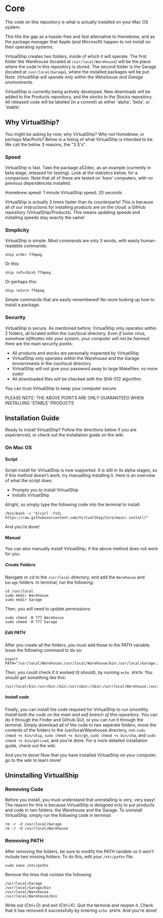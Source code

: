 # Core
The code on this repository is what is actually installed on your Mac OS system. 

This fills the gap as a hassle-free and fast alternative to Homebrew, and as the package manager that Apple (and Microsoft) happen to not install on their operating systems.

VirtualShip creates two folders, inside of which it will operate. The first folder the Warehouse (located at ```/usr/local/Warehouse```) will be the place where the code in this repository is stored. The second folder is the Garage (located at ```/usr/local/Garage```), where the installed packages will be put. Note: _VirtualShip will operate only within the Warehouse and Garage environments_.

VirtualShip is currently being actively developed. New downloads will be added to the Products repository, and the stocks to the Stocks repository. All released code will be labeled (in a commit) as either 'alpha', 'beta', or 'stable'.

## Why VirtualShip?
You might be asking by now, why VirtualShip? Why not Homebrew, or perhaps MacPorts? Below is a listing of what VirtualShip is intended to be. We call the below 3 reasons, the "3 S's".
### Speed
VirtualShip is fast. Take the package a52dec, as an example (currently in beta stage, released for testing). Look at the statistics below, for a comparison. Note that all of these are tested on 'bare' computers, with no previous dependencies installed.

Homebrew speed: 1 minute
VirtualShip speed: 20 seconds

VirtualShip is actually 3 times faster than its counterparts! This is because all of our instructions for installing products are on the cloud: a GitHub repository (VirtualShip/Products). This means updating speeds and installing speeds stay exactly the same!
### Simplicity
VirtualShip is simple. Most commands are only 3 words, with easily human-readable commands:
```
ship order ffmpeg
```

Or this:
```
ship refurbish ffmpeg
```

Or perhaps this:
```
ship return ffmpeg
```

Simple commands that are easily remembered! No more looking up how to install a package.
### Security
VirtualShip is secure. As mentioned before, VirtualShip only operates within 2 folders, all located within the /usr/local directory. _Even if some virus, somehow infiltrates into your system, your computer will not be harmed_. Here are the main security points:

* All products and stocks are personally inspected by VirtualShip
* VirtualShip only operates within the Warehouse and the Garage enviornments in the /usr/local directory
* VirtualShip will _not_ give your password away to large Makefiles: no more sudo!
* All downloaded files will be checked with the SHA-512 algorithm

You can trust VirtualShip to keep your computer secure.

PLEASE NOTE: THE ABOVE POINTS ARE ONLY GUARANTEED WHEN INSTALLING 'STABLE' PRODUCTS

## Installation Guide
Ready to install VirtualShip? Follow the directions below if you are experienced, or check out the installation guide on the wiki.
### On Mac OS
#### Script
Script install for VirtualShip is now supported. It is still in its alpha stages, so if this method doesn't work, try manualling installing it. Here is an overview of what the script does:
* Prompts you to install VirtualShip
* Installs VirtualShip

Alright, so simply type the following code into the terminal to install:
```
/bin/bash -c "$(curl -fsSL https://raw.githubusercontent.com/VirtualShip/Core/main/.install)"
```
And you're done!
#### Manual
You can also manually install VirtualShip, if the above method does not work for you.

##### Create Folders
Navigate or cd to the ```/usr/local``` directory, and add the ```Warehouse``` and ```Garage``` folders. In terminal, run the following:
```
cd /usr/local
sudo mkdir Warehouse
sudo mkdir Garage
```
Then, you will need to update permissions:
```
sudo chmod -R 777 Warehouse
sudo chmod -R 777 Garage
```
##### Edit PATH
After you create all the folders, you must add these to the PATH variable. Issue the following command to do so:
```
export PATH="/usr/local/Warehouse:/usr/local/Warehouse/bin:/usr/local/Garage:/usr/local/Garage/bin:$PATH"
```
Then, you could check if it worked (it should), by running ```echo $PATH```. You should get something like this:
```
/usr/local/bin:/usr/bin:/bin:/usr/sbin:/sbin:/usr/local/Warehouse:/usr/local/Warehouse/bin:/usr/local/Garage:/usr/local/Garage/bin:usr/local/:/Library/Apple/usr/bin
```

##### Install code
Finally, you can install the code required for VirtualShip to run smoothly. _Install both the code on the main and self branch of this repository_. You can do it through the Finder and Github GUI, or you can run it through the terminal. Simply download all of the code to two seperate folders, move the contents of the folders to the /usr/local/Warehouse directory, run ```sudo chmod +x bin/ship```, ```sudo chmod +x bin/gh```, ```sudo chmod +x bin/sha```, and ```sudo chmod +x bin/gdrived```, and you're done. For a more detailed installation guide, check out the wiki.

And you're done! Now that you have installed VirtualShip on your computer, go to the wiki to learn more!

## Uninstalling VirtualShip
### Removing Code
Before you install, you must understand that uninstalling is very, very easy! The reason for this is because VirtualShip is designed only to put products and code in two folders: the Warehouse and the Garage. To uninstall VirtualShip, simply run the following code in terminal:
```
rm -r -d /usr/local/Garage
rm -r -d /usr/local/Warehouse
```
### Removing PATH
After removing the folders, be sure to modify the PATH variable so it won't include two missing folders. To do this, edit your ```/etc/paths``` file:
```
sudo nano /etc/paths
```
Remove the lines that contain the following:
```
/usr/local/Garage
/usr/local/Garage/bin
/usr/local/Warehouse
/usr/local/Warehouse/bin
```
Write out (Ctrl+O) and exit (Ctrl+X). Quit the terminal and reopen it. Check that it has removed it successfully by entering ```echo $PATH```. And you're done!
